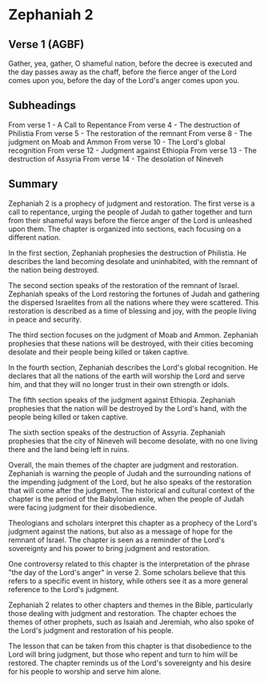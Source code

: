 # Zephaniah 2

## Verse 1 (AGBF)

Gather, yea, gather, O shameful nation, before the decree is executed and the day passes away as the chaff, before the fierce anger of the Lord comes upon you, before the day of the Lord's anger comes upon you.

## Subheadings

From verse 1 - A Call to Repentance
From verse 4 - The destruction of Philistia
From verse 5 - The restoration of the remnant
From verse 8 - The judgment on Moab and Ammon
From verse 10 - The Lord's global recognition
From verse 12 - Judgment against Ethiopia
From verse 13 - The destruction of Assyria
From verse 14 - The desolation of Nineveh

## Summary

Zephaniah 2 is a prophecy of judgment and restoration. The first verse is a call to repentance, urging the people of Judah to gather together and turn from their shameful ways before the fierce anger of the Lord is unleashed upon them. The chapter is organized into sections, each focusing on a different nation.

In the first section, Zephaniah prophesies the destruction of Philistia. He describes the land becoming desolate and uninhabited, with the remnant of the nation being destroyed.

The second section speaks of the restoration of the remnant of Israel. Zephaniah speaks of the Lord restoring the fortunes of Judah and gathering the dispersed Israelites from all the nations where they were scattered. This restoration is described as a time of blessing and joy, with the people living in peace and security.

The third section focuses on the judgment of Moab and Ammon. Zephaniah prophesies that these nations will be destroyed, with their cities becoming desolate and their people being killed or taken captive.

In the fourth section, Zephaniah describes the Lord's global recognition. He declares that all the nations of the earth will worship the Lord and serve him, and that they will no longer trust in their own strength or idols.

The fifth section speaks of the judgment against Ethiopia. Zephaniah prophesies that the nation will be destroyed by the Lord's hand, with the people being killed or taken captive.

The sixth section speaks of the destruction of Assyria. Zephaniah prophesies that the city of Nineveh will become desolate, with no one living there and the land being left in ruins.

Overall, the main themes of the chapter are judgment and restoration. Zephaniah is warning the people of Judah and the surrounding nations of the impending judgment of the Lord, but he also speaks of the restoration that will come after the judgment. The historical and cultural context of the chapter is the period of the Babylonian exile, when the people of Judah were facing judgment for their disobedience.

Theologians and scholars interpret this chapter as a prophecy of the Lord's judgment against the nations, but also as a message of hope for the remnant of Israel. The chapter is seen as a reminder of the Lord's sovereignty and his power to bring judgment and restoration.

One controversy related to this chapter is the interpretation of the phrase "the day of the Lord's anger" in verse 2. Some scholars believe that this refers to a specific event in history, while others see it as a more general reference to the Lord's judgment.

Zephaniah 2 relates to other chapters and themes in the Bible, particularly those dealing with judgment and restoration. The chapter echoes the themes of other prophets, such as Isaiah and Jeremiah, who also spoke of the Lord's judgment and restoration of his people.

The lesson that can be taken from this chapter is that disobedience to the Lord will bring judgment, but those who repent and turn to him will be restored. The chapter reminds us of the Lord's sovereignty and his desire for his people to worship and serve him alone.